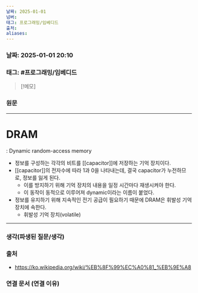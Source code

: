 ```yaml
---
날짜: 2025-01-01
넘버: 
태그: 프로그래밍/임베디드
출처: 
aliases:
---
```

### 날짜:  2025-01-01 20:10

### 태그: #프로그래밍/임베디드 

>[!메모]
>

### 원문
---
# DRAM
: Dynamic random-access memory
- 정보를 구성하는 각각의 비트를 [[capacitor]]에 저장하는 기억 장치이다.
- [[capacitor]]의 전자수에 따라 1과 0을 나타내는데, 결국 capacitor가 누전하므로, 정보를 잃게 된다.
	- 이를 방지하기 위해 기억 장치의 내용을 일정 시간마다 재생시켜야 한다.
	- 이 동작이 동적으로 이루어져 dynamic이라는 이름이 붙었다.
- 정보를 유지하기 위해 지속적인 전기 공급이 필요하기 때문에 DRAM은 휘발성 기억 장치에 속한다.
	- 휘발성 기억 장치(volatile)


---
### 생각(파생된 질문/생각)

### 출처
- https://ko.wikipedia.org/wiki/%EB%8F%99%EC%A0%81_%EB%9E%A8
### 연결 문서 (연결 이유)
